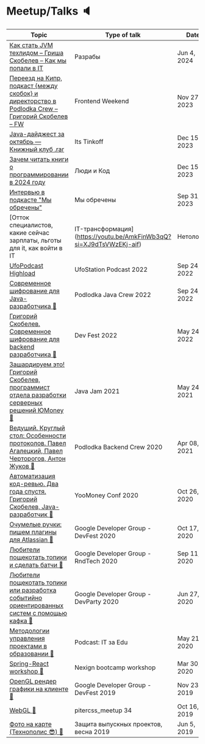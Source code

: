 # Meetup/Talks :speaker:
 Topic | Type of talk | Date | 
|---|---|---|
| [Как стать JVM техлидом – Гриша Скобелев – Как мы попали в IT](https://youtu.be/LRAfngJMQ8Y?si=R_Xufj_fTUUqI1Vc)| Разрабы | Jun 4, 2024 |
| [Переезд на Кипр, подкаст {между скобок} и директорство в Podlodka Crew – Григорий Скобелев – FW](https://youtu.be/6tCTdxrHkmg?si=J2N7LKHQYtRQjZxi)| Frontend Weekend | Nov 27, 2023 |
| [Java-дайджест за октябрь — Книжный клуб .rar](https://youtu.be/srSwXJZBtO8?si=S4TJ6KTDO99nVgX9)| Its Tinkoff | Dec 15, 2023 |
| [Зачем читать книги о программировании в 2024 году](https://youtu.be/t-6qsp-RN9k?si=u1WfP9t3BMDfc2T2)| Люди и Код | Dec 15, 2023 |
| [Интервью в подкасте "Мы обречены"](https://youtu.be/ocQewuJ7ACI?si=y1UHRd7kYJI1YGGY)| Мы обречены | Sep 31, 2023 |
| [Отток специалистов, какие сейчас зарплаты, льготы для it, как войти в IT | IT-трансформация](https://youtu.be/AmkFinWb3qQ?si=XJ9dTsVWzEKj-aif)| Нетология | Nov 27, 2022 |
| [UfoPodcast Highload](https://t.me/xufostation/804)| UfoStation Podcast 2022 | Sep 24, 2022 |
| [Современное шифрование для Java-разработчика :movie_camera:](https://youtu.be/7dHNJcDLn2k)| Podlodka Java Crew 2022 | Sep 24, 2022 |
| [Григорий Скобелев. Современное шифрование для backend разработчика :movie_camera:](https://youtu.be/70ppQGwXchk)| Dev Fest 2022 | May 24, 2022 |
| [Зашардируем это! Григорий Скобелев, программист отдела разработки серверных решений ЮMoney :movie_camera:](https://youtu.be/ngBOYuQ6A5I)| Java Jam 2021 | May 24, 2021 |
| [Ведуший. Круглый стол: Особенности протоколов. Павел Агалецкий, Павел Черторогов, Антон Жуков :movie_camera:](https://youtu.be/HMTIUQPAbRs)| Podlodka Backend Crew 2020 | Apr 08, 2021 |
| [Автоматизация код-ревью. Два года спустя. Григорий Скобелев, Java-разработчик :movie_camera:](https://youtu.be/lZBF1QV4ChE)| YooMoney Conf 2020 | Oct 26, 2020 |
| [Очумелые ручки: пишем плагины для Atlassian :movie_camera:](https://youtu.be/whOqaCdrXY8)| Google Developer Group - DevFest 2020 | Oct 17, 2020 |
| [Любители пощекотать топики и сделать батчи :movie_camera:](https://youtu.be/5Uxy0ayH8fE)| Google Developer Group - RndTech 2020 | Sep 11, 2020 |
| [Любители пощекотать топики или разработка событийно ориентированных систем с помощью кафка :movie_camera:](https://youtu.be/kUwuQkiccpM)| Google Developer Group - DevParty 2020 | Jun 27, 2020 |
| [Методологии управления проектами в образовании :movie_camera:](https://youtu.be/azY4gmpUWNQ)| Podcast: IT за Edu | May 21, 2020 |
| [Spring-React workshop :file_folder:](https://github.com/GSkoba/spring-react-app)| Nexign bootcamp workshop | Mar 30, 2020 |
| [OpenGL рендер графики на клиенте :movie_camera:](https://youtu.be/DeJIIXb5gSo)| Google Developer Group - DevFest 2019 | Nov 23, 2019 |
| [WebGL :movie_camera:](https://youtu.be/Uwd-GS6_Ko4?t=3218)| pitercss_meetup 34 | Oct 16, 2019 |
| [Фото на карте (Технополис :sunglasses:) :movie_camera:](https://youtu.be/qI5UBp25_HI)| Защита выпускных проектов, весна 2019 | Jun 5, 2019 |
